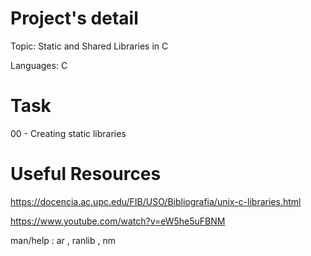 # Project's detail

Topic: Static and Shared Libraries in C

Languages: C

# Task

00 - Creating static libraries

# Useful Resources

https://docencia.ac.upc.edu/FIB/USO/Bibliografia/unix-c-libraries.html

https://www.youtube.com/watch?v=eW5he5uFBNM

man/help : ar , ranlib , nm

